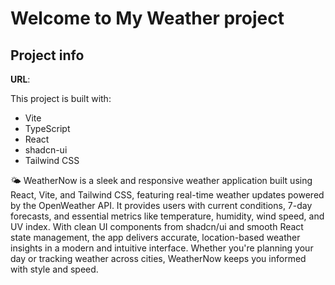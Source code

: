 # Welcome to My  Weather  project

## Project info

**URL**: 

This project is built with:

- Vite
- TypeScript
- React
- shadcn-ui
- Tailwind CSS

🌤️ WeatherNow is a sleek and responsive weather application built using React, Vite, and Tailwind CSS, featuring real-time weather updates powered by the OpenWeather API.
It provides users with current conditions, 7-day forecasts, and essential metrics like temperature, humidity, wind speed, and UV index. With clean UI components from shadcn/ui and smooth React state management, the app delivers accurate, location-based weather insights in a modern and intuitive interface.
Whether you're planning your day or tracking weather across cities, WeatherNow keeps you informed with style and speed.
